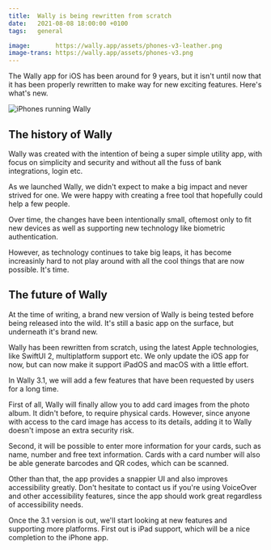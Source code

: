 ```yaml
---
title:  Wally is being rewritten from scratch
date:   2021-08-08 18:00:00 +0100
tags:   general

image:       https://wally.app/assets/phones-v3-leather.png
image-trans: https://wally.app/assets/phones-v3.png
---
```


The Wally app for iOS has been around for 9 years, but it isn't until now that it has been properly rewritten to make way for new exciting features. Here's what's new.

![iPhones running Wally]({{page.image-trans}} "Wally runs on iPhone.")


## The history of Wally

Wally was created with the intention of being a super simple utility app, with focus on simplicity and security and without all the fuss of bank integrations, login etc.

As we launched Wally, we didn't expect to make a big impact and never strived for one. We were happy with creating a free tool that hopefully could help a few people.

Over time, the changes have been intentionally small, oftemost only to fit new devices as well as supporting new technology like biometric authentication.

However, as technology continues to take big leaps, it has become increasinly hard to not play around with all the cool things that are now possible. It's time.


## The future of Wally

At the time of writing, a brand new version of Wally is being tested before being released into the wild. It's still a basic app on the surface, but underneath it's brand new.

Wally has been rewritten from scratch, using the latest Apple technologies, like SwiftUI 2, multiplatform support etc. We only update the iOS app for now, but can now make it support iPadOS and macOS with a little effort.

In Wally 3.1, we will add a few features that have been requested by users for a long time. 

First of all, Wally will finally allow you to add card images from the photo album. It didn't before, to require physical cards. However, since anyone with access to the card image has access to its details, adding it to Wally doesn't impose an extra security risk.

Second, it will be possible to enter more information for your cards, such as name, number and free text information. Cards with a card number will also be able generate barcodes and QR codes, which can be scanned.

Other than that, the app provides a snappier UI and also improves accessibility greatly. Don't hesitate to contact us if you're using VoiceOver and other accessibility features, since the app should work great regardless of accessibility needs.

Once the 3.1 version is out, we'll start looking at new features and supporting more platforms. First out is iPad support, which will be a nice completion to the iPhone app.